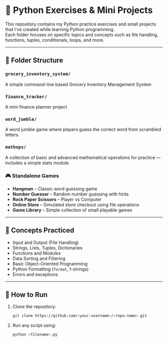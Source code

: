 # 🐍 Python Exercises & Mini Projects

This repository contains my Python practice exercises and small projects that I’ve created while learning Python programming.  
Each folder focuses on specific topics and concepts such as file handling, functions, tuples, conditionals, loops, and more.

---

## 📁 Folder Structure

### `grocery_inventory_system/`
A simple command-line based Grocery Inventory Management System

### `finance_tracker/`
A mini finance planner project

### `word_jumble/`
A word jumble game where players guess the correct word from scrambled letters.

### `mathops/`
A collection of basic and advanced mathematical operations for practice — includes a simple stats module.

### 🎮 Standalone Games
- **Hangman** – Classic word guessing game  
- **Number Guesser** – Random number guessing with hints  
- **Rock Paper Scissors** – Player vs Computer  
- **Online Store** – Simulated store checkout using file operations  
- **Game Library** – Simple collection of small playable games

---

## 🧠 Concepts Practiced
- Input and Output (File Handling)
- Strings, Lists, Tuples, Dictionaries
- Functions and Modules
- Data Sorting and Filtering
- Basic Object-Oriented Programming
- Python Formatting (`format`, f-strings)
- Errors and exceptions

---

## 🚀 How to Run
1. Clone the repository:
   ```bash
   git clone https://github.com/<your-username>/<repo-name>.git
2. Run any script using:
   ```bash
   python <filename>.py
